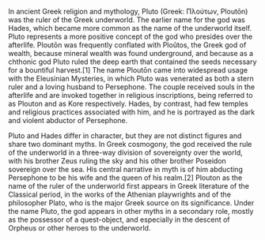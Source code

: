 In ancient Greek religion and mythology, Pluto (Greek: Πλούτων, Ploutōn) was the ruler of the Greek underworld. The earlier name for the god was Hades, which became more common as the name of the underworld itself. Pluto represents a more positive concept of the god who presides over the afterlife. Ploutōn was frequently conflated with Ploûtos, the Greek god of wealth, because mineral wealth was found underground, and because as a chthonic god Pluto ruled the deep earth that contained the seeds necessary for a bountiful harvest.[1] The name Ploutōn came into widespread usage with the Eleusinian Mysteries, in which Pluto was venerated as both a stern ruler and a loving husband to Persephone. The couple received souls in the afterlife and are invoked together in religious inscriptions, being referred to as Plouton and as Kore respectively. Hades, by contrast, had few temples and religious practices associated with him, and he is portrayed as the dark and violent abductor of Persephone.

Pluto and Hades differ in character, but they are not distinct figures and share two dominant myths. In Greek cosmogony, the god received the rule of the underworld in a three-way division of sovereignty over the world, with his brother Zeus ruling the sky and his other brother Poseidon sovereign over the sea. His central narrative in myth is of him abducting Persephone to be his wife and the queen of his realm.[2] Plouton as the name of the ruler of the underworld first appears in Greek literature of the Classical period, in the works of the Athenian playwrights and of the philosopher Plato, who is the major Greek source on its significance. Under the name Pluto, the god appears in other myths in a secondary role, mostly as the possessor of a quest-object, and especially in the descent of Orpheus or other heroes to the underworld.
